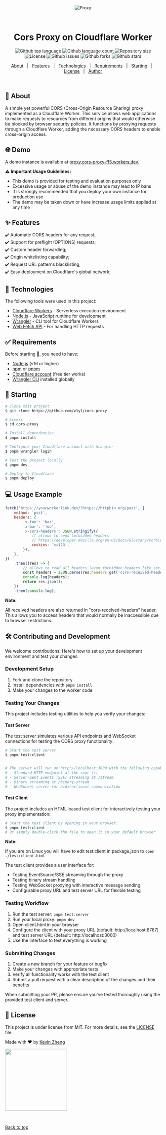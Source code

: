 <div align="center" id="top"> 
  <img src="./.github/app.gif" alt="Proxy" />

&#xa0;

  <!-- <a href="https://proxy.netlify.app">Demo</a> -->
</div>

<h1 align="center">Cors Proxy on Cloudflare Worker</h1>

<p align="center">
  <img alt="Github top language" src="https://img.shields.io/github/languages/top/x1yl/cors-proxy?color=56BEB8">

  <img alt="Github language count" src="https://img.shields.io/github/languages/count/x1yl/cors-proxy?color=56BEB8">

  <img alt="Repository size" src="https://img.shields.io/github/repo-size/x1yl/cors-proxy?color=56BEB8">

  <img alt="License" src="https://img.shields.io/github/license/x1yl/cors-proxy?color=56BEB8">

  <img alt="Github issues" src="https://img.shields.io/github/issues/x1yl/cors-proxy?color=56BEB8" />

   <img alt="Github forks" src="https://img.shields.io/github/forks/x1yl/cors-proxy?color=56BEB8" />

  <img alt="Github stars" src="https://img.shields.io/github/stars/x1yl/cors-proxy?color=56BEB8" /> 
</p>

<!-- Status -->

<!-- <h4 align="center">
	🚧  Proxy 🚀 Under construction...  🚧
</h4>

<hr> -->

<p align="center">
  <a href="#dart-about">About</a> &#xa0; | &#xa0; 
  <a href="#sparkles-features">Features</a> &#xa0; | &#xa0;
  <a href="#rocket-technologies">Technologies</a> &#xa0; | &#xa0;
  <a href="#white_check_mark-requirements">Requirements</a> &#xa0; | &#xa0;
  <a href="#checkered_flag-starting">Starting</a> &#xa0; | &#xa0;
  <a href="#memo-license">License</a> &#xa0; | &#xa0;
  <a href="https://github.com/x1yl" target="_blank">Author</a>
</p>

<br>

## :dart: About

A simple yet powerful CORS (Cross-Origin Resource Sharing) proxy implemented as a Cloudflare Worker. This service allows web applications to make requests to resources from different origins that would otherwise be blocked by browser security policies. It functions by proxying requests through a Cloudflare Worker, adding the necessary CORS headers to enable cross-origin access.

## :globe_with_meridians: Demo

A demo instance is available at [proxy.cors-proxy-ff5.workers.dev](https://proxy.cors-proxy-ff5.workers.dev).

:warning: **Important Usage Guidelines:**

- This demo is provided for testing and evaluation purposes only
- Excessive usage or abuse of the demo instance may lead to IP bans
- It is strongly recommended that you deploy your own instance for production use
- The demo may be taken down or have increase usage limits applied at any time

## :sparkles: Features

:heavy_check_mark: Automatic CORS headers for any request;\
:heavy_check_mark: Support for preflight (OPTIONS) requests;\
:heavy_check_mark: Custom header forwarding;\
:heavy_check_mark: Origin whitelisting capability;\
:heavy_check_mark: Request URL patterns blacklisting;\
:heavy_check_mark: Easy deployment on Cloudflare's global network;

## :rocket: Technologies

The following tools were used in this project:

- [Cloudflare Workers](https://workers.cloudflare.com/) - Serverless execution environment
- [Node.js](https://nodejs.org/en/) - JavaScript runtime for development
- [Wrangler](https://developers.cloudflare.com/workers/wrangler/) - CLI tool for Cloudflare Workers
- [Web Fetch API](https://developer.mozilla.org/en-US/docs/Web/API/Fetch_API) - For handling HTTP requests

## :white_check_mark: Requirements

Before starting :checkered_flag:, you need to have:

- [Node.js](https://nodejs.org/en/) (v16 or higher)
- [npm](https://www.npmjs.com/) or [pnpm](https://pnpm.io/)
- [Cloudflare account](https://dash.cloudflare.com/sign-up) (free tier works)
- [Wrangler CLI](https://developers.cloudflare.com/workers/wrangler/install-and-update/) installed globally

## :checkered_flag: Starting

```bash
# Clone this project
$ git clone https://github.com/x1yl/cors-proxy

# Access
$ cd cors-proxy

# Install dependencies
$ pnpm install

# Configure your Cloudflare account with Wrangler
$ pnpm wrangler login

# Test the project locally
$ pnpm dev

# Deploy to Cloudflare
$ pnpm deploy
```

## :computer: Usage Example

```javascript
fetch('https://yourworkerlink.dev/?https://httpbin.org/post', {
	method: 'post',
	headers: {
		'x-foo': 'bar',
		'x-bar': 'foo',
		'x-cors-headers': JSON.stringify({
			// allows to send forbidden headers
			// https://developer.mozilla.org/en-US/docs/Glossary/Forbidden_header_name
			cookies: 'x=123',
		}),
	},
})
	.then((res) => {
		// allows to read all headers (even forbidden headers like set-cookies)
		const headers = JSON.parse(res.headers.get('cors-received-headers'));
		console.log(headers);
		return res.json();
	})
	.then(console.log);
```

**Note:**

All received headers are also returned in "cors-received-headers" header. This allows you to access headers that would normally be inaccessible due to browser restrictions.

## :hammer_and_wrench: Contributing and Development

We welcome contributions! Here's how to set up your development environment and test your changes:

### Development Setup

1. Fork and clone the repository
2. Install dependencies with `pnpm install`
3. Make your changes to the worker code

### Testing Your Changes

This project includes testing utilities to help you verify your changes:

#### Test Server

The test server simulates various API endpoints and WebSocket connections for testing the CORS proxy functionality:

```bash
# Start the test server
$ pnpm test:client


# The server will run on http://localhost:3000 with the following capabilities:
# - Standard HTTP endpoint at the root (/)
# - Server-Sent Events (SSE) streaming at /stream
# - Binary streaming at /binary-stream
# - WebSocket server for bidirectional communication
```

#### Test Client

The project includes an HTML-based test client for interactively testing your proxy implementation:

```bash
# Start the test client by opening in your browser:
$ pnpm test:client
# Or simply double-click the file to open it in your default browser
```

**Note:**

If you are on Linux you will have to edit test:client in package.json to `open ./test/client.html`

The test client provides a user interface for:

- Testing EventSource/SSE streaming through the proxy
- Testing binary stream handling
- Testing WebSocket proxying with interactive message sending
- Configurable proxy URL and test server URL for flexible testing

### Testing Workflow

1. Run the test server: `pnpm test:server`
2. Run your local proxy: `pnpm dev`
3. Open client.html in your browser
4. Configure the client with your proxy URL (default: http://localhost:8787) and test server URL (default: http://localhost:3000)
5. Use the interface to test everything is working

### Submitting Changes

1. Create a new branch for your feature or bugfix
2. Make your changes with appropriate tests
3. Verify all functionality works with the test client
4. Submit a pull request with a clear description of the changes and their benefits

When submitting your PR, please ensure you've tested thoroughly using the provided test client and server.

## :memo: License

This project is under license from MIT. For more details, see the [LICENSE](LICENSE.md) file.

Made with :heart: by <a href="https://github.com/x1yl" target="_blank">Kevin Zheng</a>

<a href="https://www.buymeacoffee.com/xtyl"><img src="https://cdn.buymeacoffee.com/buttons/v2/default-yellow.png" width="200" /></a>

&#xa0;

<a href="#top">Back to top</a>
